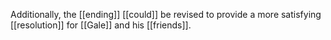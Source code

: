 Additionally, the [[ending]] [[could]] be revised to provide a more satisfying [[resolution]] for [[Gale]] and his [[friends]].